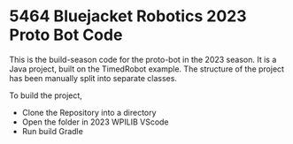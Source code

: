 # 5464 Bluejacket Robotics 2023 Proto Bot Code
This is the build-season code for the proto-bot in the 2023 season.
It is a Java project, built on the TimedRobot example.
The structure of the project has been manually split into separate classes.


To build the project,
- Clone the Repository into a directory
- Open the folder in 2023 WPILIB VScode
- Run build Gradle